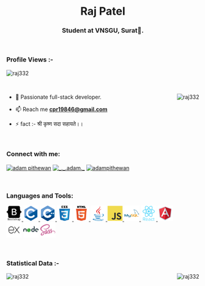 <h1 align="center">Raj Patel</h1>
<h3 align="center">Student at VNSGU, Surat💎.</h3>

<br>

<p align="right"> <h3>Profile Views :-</h3> <img src="https://komarev.com/ghpvc/?username=raj332&label=Profile%20views&color=0e75b6&style=flat"
    alt="raj332" /> 
  </p>

<br>

<p><img align="right" src="https://github.com/Adam-pw/Adam-pw/blob/main/animation_500_kxa883sd.gif" alt="raj332" height="400px" /></p>


- 🌱 Passionate full-stack developer.

- 📫 Reach me **cpr19846@gmail.com**

- ⚡ fact :- श्री कृष्ण सदा सहायते।।

<br>

<h3 align="left">Connect with me:</h3>
<p align="left">
  <a href="https://www.linkedin.com/in/raj-patel-06560b1a4/" target="blank"><img align="center"
      src="https://raw.githubusercontent.com/rahuldkjain/github-profile-readme-generator/master/src/images/icons/Social/linked-in-alt.svg"
      alt="adam pithewan" height="30" width="40" /></a>
  <a href="https://www.instagram.com/1.rajrpatel/" target="blank"><img align="center"
      src="https://raw.githubusercontent.com/rahuldkjain/github-profile-readme-generator/master/src/images/icons/Social/instagram.svg"
      alt="_._.adam._" height="30" width="40" /></a>
  <a href="https://www.hackerrank.com/cpr19846" target="blank"><img align="center"
      src="https://raw.githubusercontent.com/rahuldkjain/github-profile-readme-generator/master/src/images/icons/Social/hackerrank.svg"
      alt="adampithewan" height="30" width="40" /></a>

</p>

<br>

<h3 align="left">Languages and Tools:</h3>
<p align="left">
    <a href="https://getbootstrap.com" target="_blank" rel="noreferrer">
    <img src="https://raw.githubusercontent.com/devicons/devicon/master/icons/bootstrap/bootstrap-plain-wordmark.svg" alt="bootstrap" width="40" height="40" /> </a> 
    <a href="https://www.cprogramming.com/" target="_blank" rel="noreferrer"> 
    <img src="https://raw.githubusercontent.com/devicons/devicon/master/icons/c/c-original.svg" alt="c" width="40" height="40" /> </a>
    <a href="https://www.w3schools.com/cpp/" target="_blank" rel="noreferrer">
    <img src="https://raw.githubusercontent.com/devicons/devicon/master/icons/cplusplus/cplusplus-original.svg" alt="cplusplus" width="40" height="40" /> </a> 
     <a href="https://www.w3schools.com/css/" target="_blank" rel="noreferrer"> 
      <img src="https://raw.githubusercontent.com/devicons/devicon/master/icons/css3/css3-original-wordmark.svg" alt="css3" width="40" height="40" /> </a>
     <a href="https://www.w3.org/html/" target="_blank" rel="noreferrer">
     <img src="https://raw.githubusercontent.com/devicons/devicon/master/icons/html5/html5-original-wordmark.svg" alt="html5" width="40" height="40" /> </a> 
      <a href="https://www.java.com" target="_blank" rel="noreferrer">
      <img src="https://raw.githubusercontent.com/devicons/devicon/master/icons/java/java-original.svg" alt="java" width="40" height="40" /> </a>
     <a href="https://developer.mozilla.org/en-US/docs/Web/JavaScript" target="_blank" rel="noreferrer"> <img
      src="https://raw.githubusercontent.com/devicons/devicon/master/icons/javascript/javascript-original.svg"
      alt="javascript" width="40" height="40" /> </a>
      <a href="https://www.mysql.com/" target="_blank" rel="noreferrer"> <img
      src="https://raw.githubusercontent.com/devicons/devicon/master/icons/mysql/mysql-original-wordmark.svg"
      alt="mysql" width="40" height="40" /> </a>
      <a href="https://reactjs.org/" target="_blank" rel="noreferrer"> <img
      src="https://raw.githubusercontent.com/devicons/devicon/master/icons/react/react-original-wordmark.svg"
      alt="react" width="40" height="40" /> </a>  
      <a href="https://reactjs.org/" target="_blank" rel="noreferrer"> <img src="https://github.com/raj332/raj332/blob/7ce8234867da2b037dc31fd51ea61358efc97907/icons8-angularjs.svg"
      alt="angular" width="40" height="40" /></a>
    <a href="https://reactjs.org/" target="_blank" rel="noreferrer"> <img src="https://github.com/raj332/raj332/blob/7ce8234867da2b037dc31fd51ea61358efc97907/icons8-express-js%20(1).svg"
      alt="express" width="40" height="40" /></a>
    <a href="https://nodejs.org" target="_blank" rel="noreferrer"> <img src="https://github.com/raj332/raj332/blob/7ce8234867da2b037dc31fd51ea61358efc97907/icons8-nodejs.svg"
      alt="nodejs" width="40" height="40" /></a>
      <a href="https://sass-lang.com" target="_blank" rel="noreferrer"> <img
      src="https://raw.githubusercontent.com/devicons/devicon/master/icons/sass/sass-original.svg" alt="sass" width="40"
      height="40" /> </a> </p>

<br>

<h3>Statistical Data :-</h3>

<div align="center">
&nbsp;
    <img align="left" src="https://github-readme-stats.vercel.app/api/top-langs/?username=raj332"
    alt="raj332" />
<img align="right" src="https://github-readme-streak-stats.herokuapp.com/?user=raj332&theme=dark&background=0d1117&date_format=M%20j%5B%2C%20Y%5D"  alt="raj332" />
</div>  

